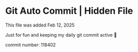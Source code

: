 # Git Auto Commit | Hidden File

This file was added Feb 12, 2025

Just for fun and keeping my daily git commit active 🤪

commit number: 118402
